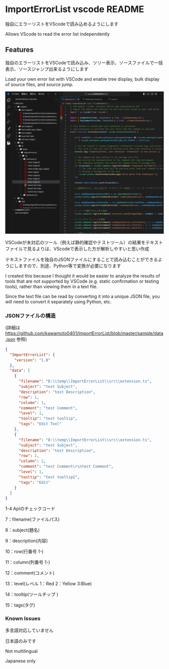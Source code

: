 
# ImportErrorList vscode README

独自にエラーリストをVScodeで読み込めるようにします

Allows VScode to read the error list independently


## Features

独自のエラーリストをVSCodeで読み込み、ツリー表示、ソースファイルで一括表示、ソースジャンプ出来るようにします

Load your own error list with VSCode and enable tree display, bulk display of source files, and source jump.

![キャプチャ](https://github.com/kawamoto0401/ImportErrorList/blob/master/media/cap1.PNG)

VSCodeが未対応のツール（例えば静的確認やテストツール）の結果をテキストファイルで見るよりは、VScodeで表示した方が解析しやすいと思い作成

テキストファイルを独自のJSONファイルにすることで読み込むことができるようにしますので、別途、Python等で変換が必要になります

I created this because I thought it would be easier to analyze the results of tools that are not supported by VSCode (e.g. static confirmation or testing tools), rather than viewing them in a text file.

Since the text file can be read by converting it into a unique JSON file, you will need to convert it separately using Python, etc.


### JSONファイルの構造
(詳細は https://github.com/kawamoto0401/ImportErrorList/blob/master/sample/data.json 参照)

```json
{
  "ImportErrorList": {
    "version": "1.0"
  },
  "data": [
    {
      "filename": "D:\\temp\\ImportErrorList\\src\\extension.ts",
      "subject": "test Subject",
      "description": "test Description",
      "row": 1,
      "column": 1,
      "comment": "test Comment",
      "level": 1,
      "tooltip": "test tooltip",
      "tags": "Edit Tool"
    },
    {
      "filename": "D:\\temp\\ImportErrorList\\src\\extension.ts",
      "subject": "test Subject",
      "description": "test Description",
      "row": 2,
      "column": 2,
      "comment": "test Comment\r\ntest Comment",
      "level": 1,
      "tooltip": "test tooltip2",
      "tags": "Edit"
    }
  ]
}
```

1-4 Aplのチェックコード

7：filename(ファイルパス)

8：subject(題名)

9：description(内容)

10：row(行番号 1-)

11：column(列番号 1-)

12：comment(コメント)

13：level(レベル 1：Red 2：Yellow 3:Blue)

14：tooltip(ツールチップ )

15：tags(タグ)


### Known Issues

多言語対応していません

日本語のみです

Not multilingual

Japanese only
